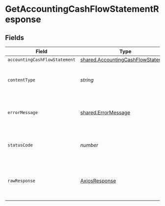 # GetAccountingCashFlowStatementResponse


## Fields

| Field                                                                                           | Type                                                                                            | Required                                                                                        | Description                                                                                     |
| ----------------------------------------------------------------------------------------------- | ----------------------------------------------------------------------------------------------- | ----------------------------------------------------------------------------------------------- | ----------------------------------------------------------------------------------------------- |
| `accountingCashFlowStatement`                                                                   | [shared.AccountingCashFlowStatement](../../../sdk/models/shared/accountingcashflowstatement.md) | :heavy_minus_sign:                                                                              | Success                                                                                         |
| `contentType`                                                                                   | *string*                                                                                        | :heavy_check_mark:                                                                              | HTTP response content type for this operation                                                   |
| `errorMessage`                                                                                  | [shared.ErrorMessage](../../../sdk/models/shared/errormessage.md)                               | :heavy_minus_sign:                                                                              | Your API request was not properly authorized.                                                   |
| `statusCode`                                                                                    | *number*                                                                                        | :heavy_check_mark:                                                                              | HTTP response status code for this operation                                                    |
| `rawResponse`                                                                                   | [AxiosResponse](https://axios-http.com/docs/res_schema)                                         | :heavy_minus_sign:                                                                              | Raw HTTP response; suitable for custom response parsing                                         |